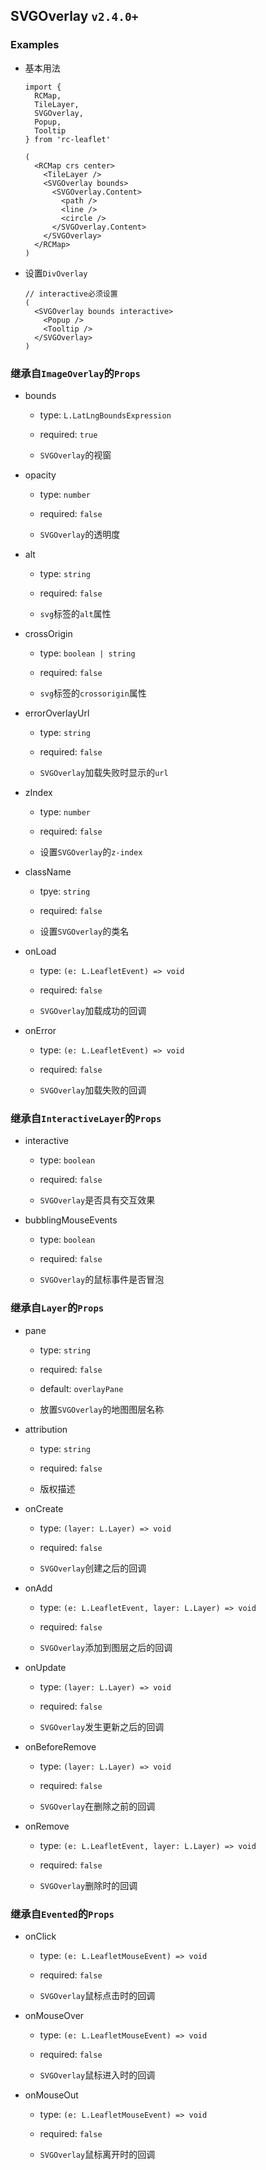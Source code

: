 ## SVGOverlay `v2.4.0+`

### Examples

- 基本用法

  ```tsx
  import {
    RCMap,
    TileLayer,
    SVGOverlay,
    Popup,
    Tooltip
  } from 'rc-leaflet'

  (
    <RCMap crs center>
      <TileLayer />
      <SVGOverlay bounds>
        <SVGOverlay.Content>
          <path />
          <line />
          <circle />
        </SVGOverlay.Content>
      </SVGOverlay>
    </RCMap>
  )
  ```

- 设置`DivOverlay`

  ```tsx
  // interactive必须设置
  (
    <SVGOverlay bounds interactive>
      <Popup />
      <Tooltip />
    </SVGOverlay>
  )
  ```

### 继承自`ImageOverlay`的`Props`

- bounds

  - type: `L.LatLngBoundsExpression`

  - required: `true`

  - `SVGOverlay`的视窗

- opacity

  - type: `number`

  - required: `false`

  - `SVGOverlay`的透明度

- alt

  - type: `string`

  - required: `false`

  - `svg`标签的`alt`属性

- crossOrigin

  - type: `boolean | string`

  - required: `false`

  - `svg`标签的`crossorigin`属性

- errorOverlayUrl

  - type: `string`

  - required: `false`

  - `SVGOverlay`加载失败时显示的`url`

- zIndex

  - type: `number`

  - required: `false`

  - 设置`SVGOverlay`的`z-index`

- className

  - tpye: `string`

  - required: `false`

  - 设置`SVGOverlay`的类名

- onLoad

  - type: `(e: L.LeafletEvent) => void`

  - required: `false`

  - `SVGOverlay`加载成功的回调

- onError

  - type: `(e: L.LeafletEvent) => void`

  - required: `false`

  - `SVGOverlay`加载失败的回调

### 继承自`InteractiveLayer`的`Props`

- interactive

  - type: `boolean`

  - required: `false`

  - `SVGOverlay`是否具有交互效果

- bubblingMouseEvents

  - type: `boolean`

  - required: `false`

  - `SVGOverlay`的鼠标事件是否冒泡

### 继承自`Layer`的`Props`

- pane

  - type: `string`

  - required: `false`

  - default: `overlayPane`

  - 放置`SVGOverlay`的地图图层名称

- attribution

  - type: `string`

  - required: `false`

  - 版权描述

- onCreate

  - type: `(layer: L.Layer) => void`

  - required: `false`

  - `SVGOverlay`创建之后的回调

- onAdd

  - type: `(e: L.LeafletEvent, layer: L.Layer) => void`

  - required: `false`

  - `SVGOverlay`添加到图层之后的回调

- onUpdate

  - type: `(layer: L.Layer) => void`

  - required: `false`

  - `SVGOverlay`发生更新之后的回调

- onBeforeRemove

  - type: `(layer: L.Layer) => void`

  - required: `false`

  - `SVGOverlay`在删除之前的回调

- onRemove

  - type: `(e: L.LeafletEvent, layer: L.Layer) => void`

  - required: `false`

  - `SVGOverlay`删除时的回调

### 继承自`Evented`的`Props`

- onClick

  - type: `(e: L.LeafletMouseEvent) => void`

  - required: `false`

  - `SVGOverlay`鼠标点击时的回调

- onMouseOver

  - type: `(e: L.LeafletMouseEvent) => void`

  - required: `false`

  - `SVGOverlay`鼠标进入时的回调

- onMouseOut

  - type: `(e: L.LeafletMouseEvent) => void`

  - required: `false`

  - `SVGOverlay`鼠标离开时的回调
